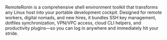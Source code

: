 RemoteRonin is a comprehensive shell environment toolkit that transforms any Linux host into your portable development cockpit. Designed for remote workers, digital nomads, and new hires, it bundles SSH key management, dotfiles synchronization, VPN/VPC access, cloud CLI helpers, and productivity plugins—so you can log in anywhere and immediately hit your stride.

